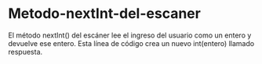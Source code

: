 # Metodo-nextInt-del-escaner
El método nextInt() del escáner lee el ingreso del usuario como un entero y devuelve ese entero.
Esta línea de código crea un nuevo int(entero) llamado respuesta.
